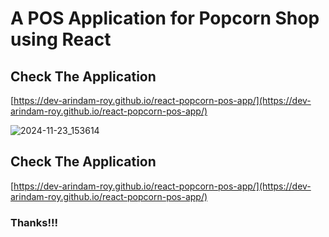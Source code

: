 # A POS Application for Popcorn Shop using React

## Check The Application
[https://dev-arindam-roy.github.io/react-popcorn-pos-app/](https://dev-arindam-roy.github.io/react-popcorn-pos-app/)

![2024-11-23_153614](https://github.com/user-attachments/assets/2d3aa5ec-8947-49a2-ab9d-64935aaef1b7)


## Check The Application
[https://dev-arindam-roy.github.io/react-popcorn-pos-app/](https://dev-arindam-roy.github.io/react-popcorn-pos-app/)

### Thanks!!!
